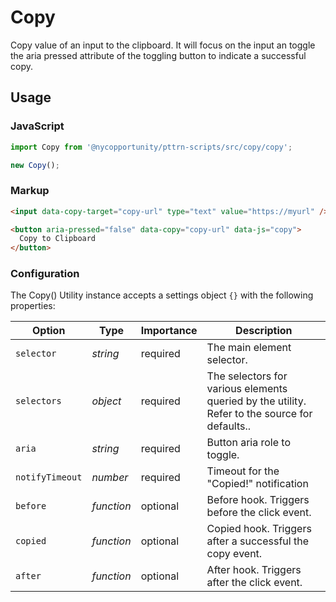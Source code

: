 # Copy

Copy value of an input to the clipboard. It will focus on the input an toggle the aria pressed attribute of the toggling button to indicate a successful copy.

## Usage

### JavaScript

```javascript
import Copy from '@nycopportunity/pttrn-scripts/src/copy/copy';

new Copy();
```

### Markup

```html
<input data-copy-target="copy-url" type="text" value="https://myurl" />

<button aria-pressed="false" data-copy="copy-url" data-js="copy">
  Copy to Clipboard
</button>
```

### Configuration

The Copy() Utility instance accepts a settings object `{}` with the following properties:

Option          | Type       | Importance | Description
----------------|------------|------------|-
`selector`      | *string*   | required   | The main element selector.
`selectors`     | *object*   | required   | The selectors for various elements queried by the utility. Refer to the source for defaults..
`aria`          | *string*   | required   | Button aria role to toggle.
`notifyTimeout` | *number*   | required   | Timeout for the "Copied!" notification
`before`        | *function* | optional   | Before hook. Triggers before the click event.
`copied`        | *function* | optional   | Copied hook. Triggers after a successful the copy event.
`after`         | *function* | optional   | After hook. Triggers after the click event.
